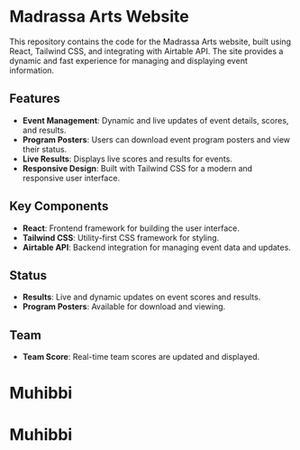# Madrassa Arts Website

This repository contains the code for the Madrassa Arts website, built using React, Tailwind CSS, and integrating with Airtable API. The site provides a dynamic and fast experience for managing and displaying event information.

## Features

- **Event Management**: Dynamic and live updates of event details, scores, and results.
- **Program Posters**: Users can download event program posters and view their status.
- **Live Results**: Displays live scores and results for events.
- **Responsive Design**: Built with Tailwind CSS for a modern and responsive user interface.

## Key Components

- **React**: Frontend framework for building the user interface.
- **Tailwind CSS**: Utility-first CSS framework for styling.
- **Airtable API**: Backend integration for managing event data and updates.

## Status

- **Results**: Live and dynamic updates on event scores and results.
- **Program Posters**: Available for download and viewing.

## Team

- **Team Score**: Real-time team scores are updated and displayed.

# Muhibbi
# Muhibbi

